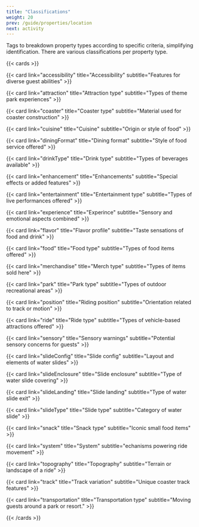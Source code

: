 ```yaml
---
title: "Classifications"
weight: 20
prev: /guide/properties/location
next: activity
---
```


Tags to breakdown property types according to specific criteria, simplifying identification. There are various classifications per property type.

{{< cards  >}}

  {{< card link="accessibility"  title="Accessibility" subtitle="Features for diverse guest abilities" >}}

  {{< card link="attraction"  title="Attraction type" subtitle="Types of theme park experiences" >}}

  {{< card link="coaster" title="Coaster type" subtitle="Material used for coaster construction" >}}

  {{< card link="cuisine" title="Cuisine" subtitle="Origin or style of food" >}}

  {{< card link="diningFormat" title="Dining format" subtitle="Style of food service offered" >}}

  {{< card link="drinkType" title="Drink type" subtitle="Types of beverages available" >}}

  {{< card link="enhancement" title="Enhancements" subtitle="Special effects or added features" >}}

  {{< card link="entertainment" title="Entertainment type" subtitle="Types of live performances offered" >}}

  {{< card link="experience" title="Experince" subtitle="Sensory and emotional aspects combined" >}}

  {{< card link="flavor" title="Flavor profile" subtitle="Taste sensations of food and drink" >}}

  {{< card link="food" title="Food type" subtitle="Types of food items offered" >}}

  {{< card link="merchandise" title="Merch type" subtitle="Types of items sold here" >}}

  {{< card link="park" title="Park type" subtitle="Types of outdoor recreational areas" >}}

  {{< card link="position" title="Riding position" subtitle="Orientation related to track or motion" >}}

  {{< card link="ride" title="Ride type" subtitle="Types of vehicle-based attractions offered" >}}

  {{< card link="sensory" title="Sensory warnings" subtitle="Potential sensory concerns for guests" >}}

  {{< card link="slideConfig" title="Slide config" subtitle="Layout and elements of water slides" >}}

  {{< card link="slideEnclosure" title="Slide enclosure" subtitle="Type of water slide covering" >}}

  {{< card link="slideLanding" title="Slide landing" subtitle="Type of water slide exit" >}}

  {{< card link="slideType" title="Slide type" subtitle="Category of water slide" >}}

  {{< card link="snack" title="Snack type" subtitle="Iconic small food items" >}}

  {{< card link="system" title="System" subtitle="echanisms powering ride movement" >}}

  {{< card link="topography" title="Topography" subtitle="Terrain or landscape of a ride" >}}

  {{< card link="track" title="Track variation" subtitle="Unique coaster track features" >}}

  {{< card link="transportation" title="Transportation type" subtitle="Moving guests around a park or resort." >}}


{{< /cards >}}


